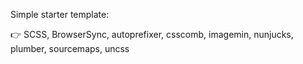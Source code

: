 Simple starter template:

👉 SCSS, BrowserSync, autoprefixer, csscomb, imagemin, nunjucks, plumber, sourcemaps, uncss
